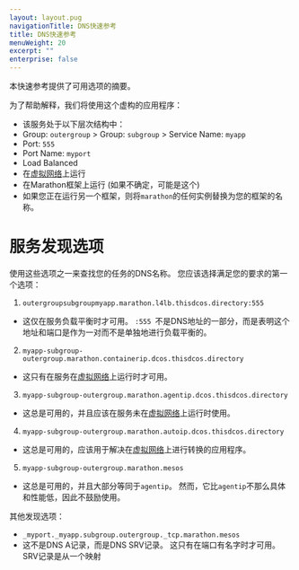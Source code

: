 ```yaml
---
layout: layout.pug
navigationTitle: DNS快速参考
title: DNS快速参考
menuWeight: 20
excerpt: ""
enterprise: false
---
```

<!-- This source repo for this topic is https://github.com/dcos/dcos-docs -->

本快速参考提供了可用选项的摘要。

为了帮助解释，我们将使用这个虚构的应用程序：

* 该服务处于以下层次结构中： 
 * Group: `outergroup` > Group: `subgroup` > Service Name: `myapp`
* Port: `555` 
 * Port Name: `myport`
 * Load Balanced
* 在[虚拟网络](/1.10/networking/load-balancing-vips/virtual-networks/)上运行
* 在Marathon框架上运行 (如果不确定，可能是这个) 
 * 如果您正在运行另一个框架，则将`marathon`的任何实例替换为您的框架的名称。

# 服务发现选项

使用这些选项之一来查找您的任务的DNS名称。 您应该选择满足您的要求的第一个选项：

1. `outergroupsubgroupmyapp.marathon.l4lb.thisdcos.directory:555` 
 * 这仅在服务负载平衡时才可用。 `:555 `不是DNS地址的一部分，而是表明这个地址和端口是作为一对而不是单独地进行负载平衡的。
2. `myapp-subgroup-outergroup.marathon.containerip.dcos.thisdcos.directory` 
 * 这只有在服务在[虚拟网络](/1.10/networking/load-balancing-vips/virtual-networks/)上运行时才可用。
3. `myapp-subgroup-outergroup.marathon.agentip.dcos.thisdcos.directory` 
 * 这总是可用的，并且应该在服务未在[虚拟网络](/1.10/networking/load-balancing-vips/virtual-networks/)上运行时使用。
4. `myapp-subgroup-outergroup.marathon.autoip.dcos.thisdcos.directory` 
 * 这总是可用的，应该用于解决在[虚拟网络](/1.10/networking/load-balancing-vips/virtual-networks/)上进行转换的应用程序。
5. `myapp-subgroup-outergroup.marathon.mesos` 
 * 这总是可用的，并且大部分等同于`agentip`。 然而，它比`agentip`不那么具体和性能低，因此不鼓励使用。

其他发现选项：

* `_myport._myapp.subgroup.outergroup._tcp.marathon.mesos` 
 * 这不是DNS A记录，而是DNS SRV记录。 这只有在端口有名字时才可用。 SRV记录是从一个映射